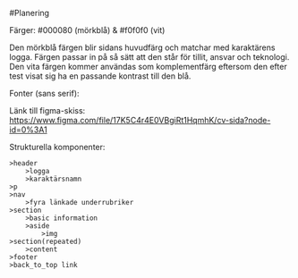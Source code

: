 #Planering

Färger: #000080 (mörkblå) & #f0f0f0 (vit)

Den mörkblå färgen blir sidans huvudfärg och matchar med karaktärens logga. Färgen passar in på så sätt att den står för tillit, ansvar och teknologi. Den vita färgen kommer användas som komplementfärg eftersom den efter test visat sig ha en passande kontrast till den blå.

Fonter (sans serif):
    

Länk till figma-skiss: https://www.figma.com/file/17K5C4r4E0VBgiRt1HqmhK/cv-sida?node-id=0%3A1 

Strukturella komponenter:
   
    >header
        >logga
        >karaktärsnamn
    >p
    >nav
        >fyra länkade underrubriker
    >section
        >basic information
        >aside
            >img
    >section(repeated)
        >content
    >footer
    >back_to_top link
